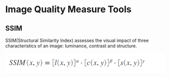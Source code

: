 # Image Quality Measure Tools

## SSIM

SSIM(Structural Similarity Index) assesses the visual impact of three characteristics of an image: luminance, contrast and structure.

![ssim_formula1](images/ssim_formula1.png)
